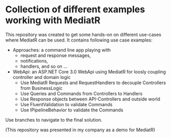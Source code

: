 # Collection of different examples working with MediatR

This repository was created to get some hands-on on different use-cases where MediatR can be used.
It contains following use case examples:

* Approaches: a command line app playing with 
  * request and response messages, 
  * notifications, 
  * handlers, and so on ...
* WebApi: an ASP.NET Core 3.0 WebApi using MediatR for loosly coupling controller and domain logic
  * Use MediatR Requests and RequestHandlers to decouple Controllers from BusinessLogic
  * Use Queries and Commands from Controllers to Handlers
  * Use Response objects between API-Controllers and outside world
  * Use FluentValidation to validate Commands
  * Use IPipelineBehavior to validate the Commands
  
Use branches to navigate to the final solution.  

(This repository was presented in my company as a demo for MediatR)